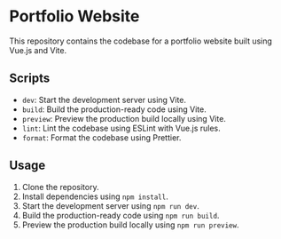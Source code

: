 # Portfolio Website

This repository contains the codebase for a portfolio website built using Vue.js and Vite.

## Scripts

- `dev`: Start the development server using Vite.
- `build`: Build the production-ready code using Vite.
- `preview`: Preview the production build locally using Vite.
- `lint`: Lint the codebase using ESLint with Vue.js rules.
- `format`: Format the codebase using Prettier.

## Usage

1. Clone the repository.
2. Install dependencies using `npm install`.
3. Start the development server using `npm run dev`.
4. Build the production-ready code using `npm run build`.
5. Preview the production build locally using `npm run preview`.
